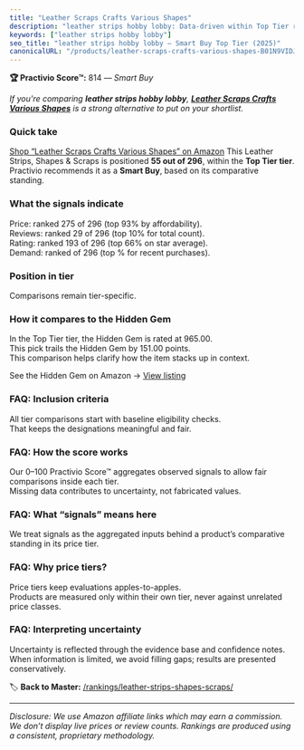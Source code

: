 ```yaml
---
title: "Leather Scraps Crafts Various Shapes"
description: "leather strips hobby lobby: Data-driven within Top Tier ranking using the Practivio Score™. Positioned by quality, value, demand, findability, momentum."
keywords: ["leather strips hobby lobby"]
seo_title: "leather strips hobby lobby — Smart Buy Top Tier (2025)"
canonicalURL: "/products/leather-scraps-crafts-various-shapes-B01N9VIDJ2/"
---
```


**🏆 Practivio Score™:** 814 — _Smart Buy_


*If you're comparing **leather strips hobby lobby**, **[Leather Scraps Crafts Various Shapes](https://www.amazon.com/dp/B01N9VIDJ2?tag=practivio-20)** is a strong alternative to put on your shortlist.*
### Quick take
[Shop “Leather Scraps Crafts Various Shapes” on Amazon](https://www.amazon.com/dp/B01N9VIDJ2?tag=practivio-20)
This Leather Strips, Shapes & Scraps is positioned **55 out of 296**, within the **Top Tier tier**.  
Practivio recommends it as a **Smart Buy**, based on its comparative standing.

### What the signals indicate
Price: ranked 275 of 296 (top 93% by affordability).  
Reviews: ranked 29 of 296 (top 10% for total count).  
Rating: ranked 193 of 296 (top 66% on star average).  
Demand: ranked  of 296 (top % for recent purchases).

### Position in tier
Comparisons remain tier-specific.

### How it compares to the Hidden Gem
In the Top Tier tier, the Hidden Gem is rated at 965.00.  
This pick trails the Hidden Gem by 151.00 points.  
This comparison helps clarify how the item stacks up in context.  

See the Hidden Gem on Amazon → [View listing](https://www.amazon.com/dp/B07TDJCKHF?tag=practivio-20)

### FAQ: Inclusion criteria
All tier comparisons start with baseline eligibility checks.  
That keeps the designations meaningful and fair.

### FAQ: How the score works
Our 0–100 Practivio Score™ aggregates observed signals to allow fair comparisons inside each tier.  
Missing data contributes to uncertainty, not fabricated values.

### FAQ: What “signals” means here
We treat signals as the aggregated inputs behind a product’s comparative standing in its price tier.

### FAQ: Why price tiers?
Price tiers keep evaluations apples-to-apples.  
Products are measured only within their own tier, never against unrelated price classes.

### FAQ: Interpreting uncertainty
Uncertainty is reflected through the evidence base and confidence notes.  
When information is limited, we avoid filling gaps; results are presented conservatively.


🏷️ **Back to Master:** [/rankings/leather-strips-shapes-scraps/](/rankings/leather-strips-shapes-scraps/)

---
_Disclosure: We use Amazon affiliate links which may earn a commission. We don’t display live prices or review counts. Rankings are produced using a consistent, proprietary methodology._
